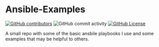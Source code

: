 # Ansible-Examples
[![GitHub contributors](https://img.shields.io/github/contributors-anon/kbrown900/Ansible-Examples?style=for-the-badge)](https://github.com/kbrown900/Ansible-Examples/graphs/contributors)
![GitHub commit activity](https://img.shields.io/github/commit-activity/m/kbrown900/Ansible-Examples?style=for-the-badge)
[![GitHub License](https://img.shields.io/github/license/kbrown900/Ansible-Examples?style=for-the-badge)](https://github.com/kbrown900/Ansible-Examples/blob/main/LICENSE)





A small repo with some of the basic ansbile playbooks I use and some examples that may be helpful to others.
